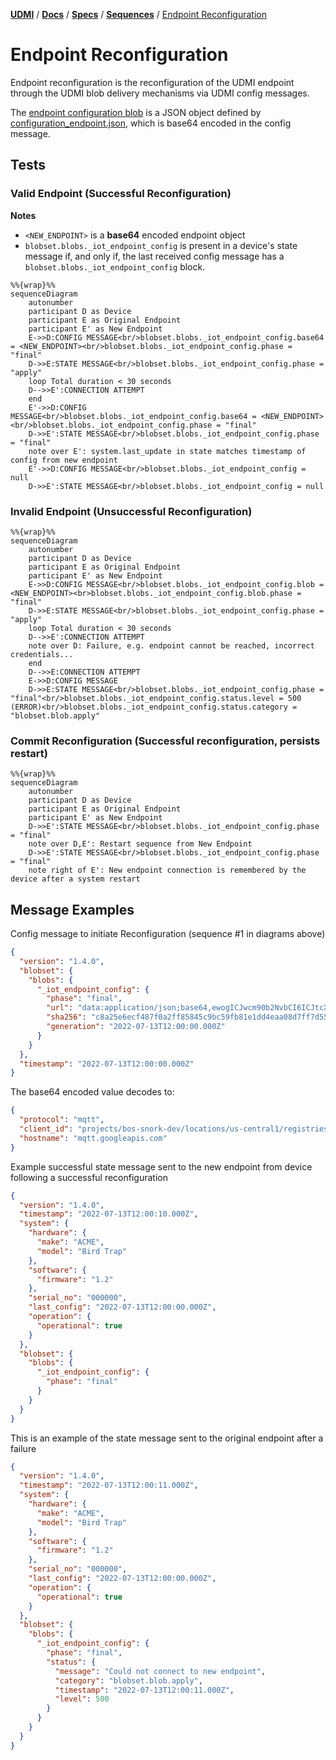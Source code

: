 [**UDMI**](../../../) / [**Docs**](../../) / [**Specs**](../) / [**Sequences**](./) / [Endpoint Reconfiguration](#)

# Endpoint Reconfiguration

Endpoint reconfiguration is the reconfiguration of the UDMI endpoint through the
UDMI blob delivery mechanisms via UDMI config messages.

The [endpoint configuration blob](https://github.com/faucetsdn/udmi/blob/master/tests/configuration_endpoint.tests/simple.json) is a JSON object defined by
[configuration_endpoint.json](https://faucetsdn.github.io/udmi/gencode/docs/configuration_endpoint.html), which is base64 encoded in the config message.


## Tests

### Valid Endpoint (Successful Reconfiguration)

**Notes**
- `<NEW_ENDPOINT>` is a **base64** encoded endpoint object
- `blobset.blobs._iot_endpoint_config` is present in a device's state message if, and only if,   the last received config message has a `blobset.blobs._iot_endpoint_config` block.

```mermaid
%%{wrap}%%
sequenceDiagram
    autonumber
    participant D as Device
    participant E as Original Endpoint
    participant E' as New Endpoint
    E->>D:CONFIG MESSAGE<br/>blobset.blobs._iot_endpoint_config.base64 = <NEW_ENDPOINT><br/>blobset.blobs._iot_endpoint_config.phase = "final"
    D->>E:STATE MESSAGE<br/>blobset.blobs._iot_endpoint_config.phase = "apply"
    loop Total duration < 30 seconds
    D-->>E':CONNECTION ATTEMPT
    end
    E'->>D:CONFIG MESSAGE<br/>blobset.blobs._iot_endpoint_config.base64 = <NEW_ENDPOINT><br/>blobset.blobs._iot_endpoint_config.phase = "final"
    D->>E':STATE MESSAGE<br/>blobset.blobs._iot_endpoint_config.phase = "final"
    note over E': system.last_update in state matches timestamp of config from new endpoint
    E'->>D:CONFIG MESSAGE<br/>blobset.blobs._iot_endpoint_config = null
    D->>E':STATE MESSAGE<br/>blobset.blobs._iot_endpoint_config = null
```

### Invalid Endpoint (Unsuccessful Reconfiguration)

```mermaid
%%{wrap}%%
sequenceDiagram
    autonumber
    participant D as Device
    participant E as Original Endpoint
    participant E' as New Endpoint
    E->>D:CONFIG MESSAGE<br/>blobset.blobs._iot_endpoint_config.blob = <NEW_ENDPOINT><br>blobset.blobs._iot_endpoint_config.blob.phase = "final"
    D->>E:STATE MESSAGE<br/>blobset.blobs._iot_endpoint_config.phase = "apply"
    loop Total duration < 30 seconds
    D-->>E':CONNECTION ATTEMPT
    note over D: Failure, e.g. endpoint cannot be reached, incorrect credentials...
    end
    D-->>E:CONNECTION ATTEMPT
    E->>D:CONFIG MESSAGE
    D->>E:STATE MESSAGE<br/>blobset.blobs._iot_endpoint_config.phase = "final"<br/>blobset.blobs._iot_endpoint_config.status.level = 500 (ERROR)<br/>blobset.blobs._iot_endpoint_config.status.category = "blobset.blob.apply"

```

### Commit Reconfiguration (Successful reconfiguration, persists restart)

```mermaid
%%{wrap}%%
sequenceDiagram
    autonumber
    participant D as Device
    participant E as Original Endpoint
    participant E' as New Endpoint
    D->>E':STATE MESSAGE<br/>blobset.blobs._iot_endpoint_config.phase = "final"
    note over D,E': Restart sequence from New Endpoint
    D->>E':STATE MESSAGE<br/>blobset.blobs._iot_endpoint_config.phase = "final"
    note right of E': New endpoint connection is remembered by the device after a system restart
```

## Message Examples

Config message to initiate Reconfiguration (sequence #1 in diagrams above)
<!--example:config/endpoint_reconfiguration.json-->
```json
{
  "version": "1.4.0",
  "blobset": {
    "blobs": {
      "_iot_endpoint_config": {
        "phase": "final",
        "url": "data:application/json;base64,ewogICJwcm90b2NvbCI6ICJtcXR0IiwKICAiY2xpZW50X2lkIjogInByb2plY3RzL2Jvcy1zbm9yay1kZXYvbG9jYXRpb25zL3VzLWNlbnRyYWwxL3JlZ2lzdHJpZXMvWlotVFJJLUZFQ1RBL2RldmljZXMvQUhVLTEiLAogICJob3N0bmFtZSI6ICJtcXR0Lmdvb2dsZWFwaXMuY29tIgp9",
        "sha256": "c8a25e6ecf487f0a2ff85845c9bc59fb81e1dd4eaa08d7ff7d55bd924447e015",
        "generation": "2022-07-13T12:00:00.000Z"
      }
    }
  },
  "timestamp": "2022-07-13T12:00:00.000Z"
}
```

The base64 encoded value decodes to:
<!--example:configuration_endpoint/simple.json-->
```json
{
  "protocol": "mqtt",
  "client_id": "projects/bos-snork-dev/locations/us-central1/registries/ZZ-TRI-FECTA/devices/AHU-1",
  "hostname": "mqtt.googleapis.com"
}
```

Example successful state message sent to the new endpoint from device following
a successful reconfiguration
<!--example:state/endpoint_reconfiguration.json-->
```json
{
  "version": "1.4.0",
  "timestamp": "2022-07-13T12:00:10.000Z",
  "system": {
    "hardware": {
      "make": "ACME",
      "model": "Bird Trap"
    },
    "software": {
      "firmware": "1.2"
    },
    "serial_no": "000000",
    "last_config": "2022-07-13T12:00:00.000Z",
    "operation": {
      "operational": true
    }
  },
  "blobset": {
    "blobs": {
      "_iot_endpoint_config": {
        "phase": "final"
      }
    }
  }
}
```

This is an example of the state message sent to the original endpoint after a failure
<!--example:state/endpoint_reconfiguration_failed.json-->
```json
{
  "version": "1.4.0",
  "timestamp": "2022-07-13T12:00:11.000Z",
  "system": {
    "hardware": {
      "make": "ACME",
      "model": "Bird Trap"
    },
    "software": {
      "firmware": "1.2"
    },
    "serial_no": "000000",
    "last_config": "2022-07-13T12:00:00.000Z",
    "operation": {
      "operational": true
    }
  },
  "blobset": {
    "blobs": {
      "_iot_endpoint_config": {
        "phase": "final",
        "status": {
          "message": "Could not connect to new endpoint",
          "category": "blobset.blob.apply",
          "timestamp": "2022-07-13T12:00:11.000Z",
          "level": 500
        }
      }
    }
  }
}
```
